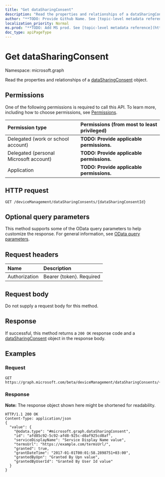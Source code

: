 ```yaml
---
title: "Get dataSharingConsent"
description: "Read the properties and relationships of a dataSharingConsent object."
author: "**TODO: Provide Github Name. See [topic-level metadata reference](https://msgo.azurewebsites.net/add/document/guidelines/metadata.html#topic-level-metadata)**"
localization_priority: Normal
ms.prod: "**TODO: Add MS prod. See [topic-level metadata reference](https://msgo.azurewebsites.net/add/document/guidelines/metadata.html#topic-level-metadata)**"
doc_type: apiPageType
---
```


# Get dataSharingConsent

Namespace: microsoft.graph

Read the properties and relationships of a [dataSharingConsent](../resources/datasharingconsent.md) object.

## Permissions
One of the following permissions is required to call this API. To learn more, including how to choose permissions, see [Permissions](/concepts/permissions-reference.md).

|Permission type|Permissions (from most to least privileged)|
|:---|:---|
|Delegated (work or school account)|**TODO: Provide applicable permissions.**|
|Delegated (personal Microsoft account)|**TODO: Provide applicable permissions.**|
|Application|**TODO: Provide applicable permissions.**|

## HTTP request
<!-- {
  "blockType": "ignored"
}
-->
``` http
GET /deviceManagement/dataSharingConsents/{dataSharingConsentId}
```

## Optional query parameters
This method supports some of the OData query parameters to help customize the response. For general information, see [OData query parameters](/graph/query-parameters).

## Request headers
|Name|Description|
|:---|:---|
|Authorization|Bearer {token}. Required|

## Request body
Do not supply a request body for this method.

## Response
If successful, this method returns a `200 OK` response code and a [dataSharingConsent](../resources/datasharingconsent.md) object in the response body.

## Examples

### Request
<!-- {
  "blockType": "request",
  "name": "get_datasharingconsent"
}
-->
``` http
GET https://graph.microsoft.com/beta/deviceManagement/dataSharingConsents/{dataSharingConsentId}
```

### Response
**Note:** The response object shown here might be shortened for readability.
<!-- {
  "blockType": "response",
  "truncated": true,
  "@odata.type": "microsoft.graph.dataSharingConsent"
}
-->
``` http
HTTP/1.1 200 OK
Content-Type: application/json
{
  "value": {
    "@odata.type": "#microsoft.graph.dataSharingConsent",
    "id": "afd85c92-5c92-afd8-925c-d8af925cd8af",
    "serviceDisplayName": "Service Display Name value",
    "termsUrl": "https://example.com/termsUrl/",
    "granted": true,
    "grantDateTime": "2017-01-01T00:01:58.2898751+03:00",
    "grantedByUpn": "Granted By Upn value",
    "grantedByUserId": "Granted By User Id value"
  }
}
```


